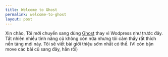 ```yaml
---
title: Welcome to Ghost
permalink: welcome-to-ghost
layout: post
---
```


Xin chào,
Tôi mới chuyển sang dùng [Ghost](http://ghost.org) thay vì Wodpress như trước đây.
Tất nhiên nhiều tính năng cũ không còn nữa nhưng tôi cảm thấy rất thích nền tảng mới này. Tôi sẽ viết bài giới thiệu sớm nhất có thể. (Vì còn bận move các bài cũ sang đây, hẳn rồi)
